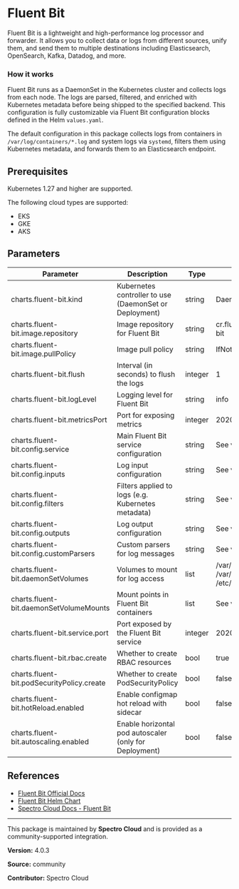 # Fluent Bit

Fluent Bit is a lightweight and high-performance log processor and forwarder. It allows you to collect data or logs from different sources, unify them, and send them to multiple destinations including Elasticsearch, OpenSearch, Kafka, Datadog, and more.

### How it works

Fluent Bit runs as a DaemonSet in the Kubernetes cluster and collects logs from each node. The logs are parsed, filtered, and enriched with Kubernetes metadata before being shipped to the specified backend. This configuration is fully customizable via Fluent Bit configuration blocks defined in the Helm `values.yaml`.

The default configuration in this package collects logs from containers in `/var/log/containers/*.log` and system logs via `systemd`, filters them using Kubernetes metadata, and forwards them to an Elasticsearch endpoint.

## Prerequisites

Kubernetes 1.27 and higher are supported.

The following cloud types are supported:
* EKS
* GKE
* AKS


## Parameters

| **Parameter** | **Description** | **Type** | **Default Value** | **Required** |
|---|---|---|---|---|
| charts.fluent-bit.kind | Kubernetes controller to use (DaemonSet or Deployment) | string | DaemonSet | Yes |
| charts.fluent-bit.image.repository | Image repository for Fluent Bit | string | cr.fluentbit.io/fluent/fluent-bit | Yes |
| charts.fluent-bit.image.pullPolicy | Image pull policy | string | IfNotPresent | No |
| charts.fluent-bit.flush | Interval (in seconds) to flush the logs | integer | 1 | No |
| charts.fluent-bit.logLevel | Logging level for Fluent Bit | string | info | No |
| charts.fluent-bit.metricsPort | Port for exposing metrics | integer | 2020 | No |
| charts.fluent-bit.config.service | Main Fluent Bit service configuration | string | See values.yaml | Yes |
| charts.fluent-bit.config.inputs | Log input configuration | string | See values.yaml | Yes |
| charts.fluent-bit.config.filters | Filters applied to logs (e.g. Kubernetes metadata) | string | See values.yaml | Yes |
| charts.fluent-bit.config.outputs | Log output configuration | string | See values.yaml | Yes |
| charts.fluent-bit.config.customParsers | Custom parsers for log messages | string | See values.yaml | No |
| charts.fluent-bit.daemonSetVolumes | Volumes to mount for log access | list | /var/log, /var/lib/docker/containers, /etc/machine-id | Yes |
| charts.fluent-bit.daemonSetVolumeMounts | Mount points in Fluent Bit containers | list | See values.yaml | Yes |
| charts.fluent-bit.service.port | Port exposed by the Fluent Bit service | integer | 2020 | No |
| charts.fluent-bit.rbac.create | Whether to create RBAC resources | bool | true | No |
| charts.fluent-bit.podSecurityPolicy.create | Whether to create PodSecurityPolicy | bool | false | No |
| charts.fluent-bit.hotReload.enabled | Enable configmap hot reload with sidecar | bool | false | No |
| charts.fluent-bit.autoscaling.enabled | Enable horizontal pod autoscaler (only for Deployment) | bool | false | No |

## References

- [Fluent Bit Official Docs](https://docs.fluentbit.io/manual)
- [Fluent Bit Helm Chart](https://github.com/fluent/helm-charts/tree/main/charts/fluent-bit)
- [Spectro Cloud Docs - Fluent Bit](https://docs.spectrocloud.com/integrations/fluentbit)

---

This package is maintained by **Spectro Cloud** and is provided as a community-supported integration.

**Version:** 4.0.3

**Source:** community

**Contributor:** Spectro Cloud

